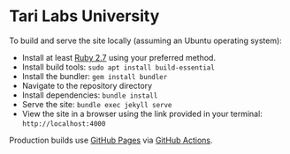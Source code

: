 # Tari Labs University

To build and serve the site locally (assuming an Ubuntu operating system):
- Install at least [Ruby 2.7](https://www.ruby-lang.org/en/downloads/) using your preferred method.
- Install build tools: `sudo apt install build-essential`
- Install the bundler: `gem install bundler`
- Navigate to the repository directory
- Install dependencies: `bundle install`
- Serve the site: `bundle exec jekyll serve`
- View the site in a browser using the link provided in your terminal: `http://localhost:4000`

Production builds use [GitHub Pages](https://pages.github.com/) via [GitHub Actions](.github/workflows/github-pages.yml).
